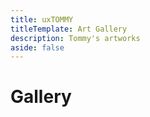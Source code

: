 ```yaml
---
title: uxTOMMY
titleTemplate: Art Gallery
description: Tommy's artworks
aside: false
---
```


<h1>Gallery</h1>

<div id="gallery">
    <div class="column">
        <div class="piece" v-for="piece in gallery.slice(0, 5)">
            <div class="imgFrame"><img class="img" :src="piece.img" /></div>
            <p class="title">{{ piece.title }}</p>
        </div>
    </div>
    <div class="column">
        <div class="piece" v-for="piece in gallery.slice(5, 10)">
            <div class="imgFrame"><img class="img" :src="piece.img" /></div>
            <p class="title">{{ piece.title }}</p>
        </div>
    </div>
    <div class="column">
        <div class="piece" v-for="piece in gallery.slice(10, 15)">
            <div class="imgFrame"><img class="img" :src="piece.img" /></div>
            <p class="title">{{ piece.title }}</p>
        </div>
    </div>
</div>


<style scoped>
#gallery {
    display: flex;
    flex-direction: row;
    justify-content: space-between;
}
.column {
    display: flex;
    flex-direction: column;
    width: 33.33%;
}
.piece {
    width: 100%;
    padding: 2px;
}
.piece:hover .img {
    opacity: 60%;
    filter: blur(5px);
    transform: scale(105%);
    cursor: pointer;
}
.piece .title {
    font-weight: bold;
    opacity: 0;
    position: relative;
    bottom: 50%;
    text-align: center;
    margin: -14px;
}
.piece:hover .title {
    opacity: 1;
    cursor: pointer;
}
.imgFrame {
    overflow: hidden;
}
</style>

<script>
export default {
    data() {
        return {
            gallery: [
                {title: "Porcelain Tommy", img: '/artworks/Porcelain-Tommy.png'},
                {title: "Emma Portrait", img: '/artworks/Emma-Portrait.png'},
                {title: "Riko: Original Character", img: '/artworks/Riko-Original-Character.png'},
                {title: "Bryn", img: '/artworks/Bryn.png'},
                {title: "LSD Tommy", img: '/artworks/LSD-Tommy.png'},
                {title: "Cat Portrait", img: '/artworks/Cat-Portrait.png'},
                {title: "Dance Pose Tommy", img: '/artworks/Dance-Pose-Tommy.png'},
                {title: "Dani", img: '/artworks/Dani.png'},
                {title: "Aris", img: '/artworks/Aris.png'},
                {title: "Luvenis", img: '/artworks/Luvenis.png'},
                {title: "Ana Portrait", img: '/artworks/Ana-Portrait.png'},
                {title: "Chibi Tommy", img: '/artworks/Chibi-Tommy.png'},
                {title: "Luna Magnolia", img: '/artworks/Luna-Magnolia.png'},
                {title: "Kanon", img: '/artworks/Kanon.png'},
                {title: "Nieru", img: '/artworks/Nieru.png'},
            ]
        }
    },
    methods: {
        sort() {
            if(document.querySelector("table").className == "desc") {
                document.querySelector("table").className = "asc";
                document.querySelector("#sortBtn").innerHTML = "&#8593;";
                document.querySelector("#sortBtn").title = "oldest to newest";
            }
            else if(document.querySelector("table").className == "asc") {
                document.querySelector("table").className = "desc";
                document.querySelector("#sortBtn").innerHTML = "&#8595;";
                document.querySelector("#sortBtn").title = "newest to oldest";
            }
        },
        openBlog(link) {
            window.location.href = "/blogs/" + link;
        }
    }
}
</script>